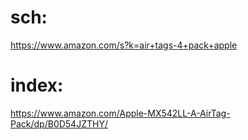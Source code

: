 # sch:
https://www.amazon.com/s?k=air+tags-4+pack+apple

# index:
https://www.amazon.com/Apple-MX542LL-A-AirTag-Pack/dp/B0D54JZTHY/
